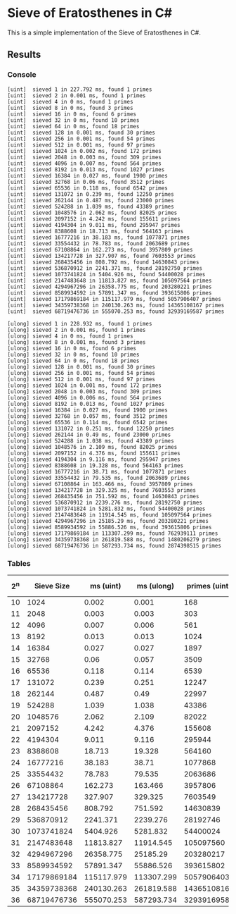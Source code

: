 # Sieve of Eratosthenes in C#

This is a simple implementation of the Sieve of Eratosthenes in C#.

## Results

### Console
```
[uint]  sieved 1 in 227.792 ms, found 1 primes
[uint]  sieved 2 in 0.001 ms, found 1 primes
[uint]  sieved 4 in 0 ms, found 1 primes
[uint]  sieved 8 in 0 ms, found 3 primes
[uint]  sieved 16 in 0 ms, found 6 primes
[uint]  sieved 32 in 0 ms, found 10 primes
[uint]  sieved 64 in 0 ms, found 18 primes
[uint]  sieved 128 in 0.001 ms, found 30 primes
[uint]  sieved 256 in 0.001 ms, found 54 primes
[uint]  sieved 512 in 0.001 ms, found 97 primes
[uint]  sieved 1024 in 0.002 ms, found 172 primes
[uint]  sieved 2048 in 0.003 ms, found 309 primes
[uint]  sieved 4096 in 0.007 ms, found 564 primes
[uint]  sieved 8192 in 0.013 ms, found 1027 primes
[uint]  sieved 16384 in 0.027 ms, found 1900 primes
[uint]  sieved 32768 in 0.06 ms, found 3512 primes
[uint]  sieved 65536 in 0.118 ms, found 6542 primes
[uint]  sieved 131072 in 0.239 ms, found 12250 primes
[uint]  sieved 262144 in 0.487 ms, found 23000 primes
[uint]  sieved 524288 in 1.039 ms, found 43389 primes
[uint]  sieved 1048576 in 2.062 ms, found 82025 primes
[uint]  sieved 2097152 in 4.242 ms, found 155611 primes
[uint]  sieved 4194304 in 9.011 ms, found 295947 primes
[uint]  sieved 8388608 in 18.713 ms, found 564163 primes
[uint]  sieved 16777216 in 38.183 ms, found 1077871 primes
[uint]  sieved 33554432 in 78.783 ms, found 2063689 primes
[uint]  sieved 67108864 in 162.273 ms, found 3957809 primes
[uint]  sieved 134217728 in 327.907 ms, found 7603553 primes
[uint]  sieved 268435456 in 808.792 ms, found 14630843 primes
[uint]  sieved 536870912 in 2241.371 ms, found 28192750 primes
[uint]  sieved 1073741824 in 5404.926 ms, found 54400028 primes
[uint]  sieved 2147483648 in 11813.827 ms, found 105097564 primes
[uint]  sieved 4294967296 in 26358.775 ms, found 203280221 primes
[uint]  sieved 8589934592 in 57891.347 ms, found 393615806 primes
[uint]  sieved 17179869184 in 115117.979 ms, found 5057906407 primes
[uint]  sieved 34359738368 in 240130.263 ms, found 14365108167 primes
[uint]  sieved 68719476736 in 555070.253 ms, found 32939169587 primes
```

```
[ulong] sieved 1 in 228.932 ms, found 1 primes
[ulong] sieved 2 in 0.001 ms, found 1 primes
[ulong] sieved 4 in 0 ms, found 1 primes
[ulong] sieved 8 in 0.001 ms, found 3 primes
[ulong] sieved 16 in 0 ms, found 6 primes
[ulong] sieved 32 in 0 ms, found 10 primes
[ulong] sieved 64 in 0 ms, found 18 primes
[ulong] sieved 128 in 0.001 ms, found 30 primes
[ulong] sieved 256 in 0.001 ms, found 54 primes
[ulong] sieved 512 in 0.001 ms, found 97 primes
[ulong] sieved 1024 in 0.001 ms, found 172 primes
[ulong] sieved 2048 in 0.003 ms, found 309 primes
[ulong] sieved 4096 in 0.006 ms, found 564 primes
[ulong] sieved 8192 in 0.013 ms, found 1027 primes
[ulong] sieved 16384 in 0.027 ms, found 1900 primes
[ulong] sieved 32768 in 0.057 ms, found 3512 primes
[ulong] sieved 65536 in 0.114 ms, found 6542 primes
[ulong] sieved 131072 in 0.251 ms, found 12250 primes
[ulong] sieved 262144 in 0.49 ms, found 23000 primes
[ulong] sieved 524288 in 1.038 ms, found 43389 primes
[ulong] sieved 1048576 in 2.109 ms, found 82025 primes
[ulong] sieved 2097152 in 4.376 ms, found 155611 primes
[ulong] sieved 4194304 in 9.116 ms, found 295947 primes
[ulong] sieved 8388608 in 19.328 ms, found 564163 primes
[ulong] sieved 16777216 in 38.71 ms, found 1077871 primes
[ulong] sieved 33554432 in 79.535 ms, found 2063689 primes
[ulong] sieved 67108864 in 163.466 ms, found 3957809 primes
[ulong] sieved 134217728 in 329.325 ms, found 7603553 primes
[ulong] sieved 268435456 in 751.592 ms, found 14630843 primes
[ulong] sieved 536870912 in 2239.276 ms, found 28192750 primes
[ulong] sieved 1073741824 in 5281.832 ms, found 54400028 primes
[ulong] sieved 2147483648 in 11914.545 ms, found 105097564 primes
[ulong] sieved 4294967296 in 25185.29 ms, found 203280221 primes
[ulong] sieved 8589934592 in 55886.526 ms, found 393615806 primes
[ulong] sieved 17179869184 in 113307.299 ms, found 762939111 primes
[ulong] sieved 34359738368 in 261819.588 ms, found 1480206279 primes
[ulong] sieved 68719476736 in 587293.734 ms, found 2874398515 primes
```

### Tables

| 2<sup>n</sup> | Sieve Size | ms (uint) | ms (ulong) | primes (uint) | primes (ulong) |
|----|----|----|----|----|----|
| 10 | 1024 | 0.002 | 0.001 | 168 | 168 |
| 11 | 2048 | 0.003 | 0.003 | 303 | 303 |
| 12 | 4096 | 0.007 | 0.006 | 561 | 561 |
| 13 | 8192 | 0.013 | 0.013 | 1024 | 1024 |
| 14 | 16384 | 0.027 | 0.027 | 1897 | 1897 |
| 15 | 32768 | 0.06 | 0.057 | 3509 | 3509 |
| 16 | 65536 | 0.118 | 0.114 | 6539 | 6539 |
| 17 | 131072 | 0.239 | 0.251 | 12247 | 12247 |
| 18 | 262144 | 0.487 | 0.49 | 22997 | 22997 |
| 19 | 524288 | 1.039 | 1.038 | 43386 | 43386 |
| 20 | 1048576 | 2.062 | 2.109 | 82022 | 82022 |
| 21 | 2097152 | 4.242 | 4.376 | 155608 | 155608 |
| 22 | 4194304 | 9.011 | 9.116 | 295944 | 295944 |
| 23 | 8388608 | 18.713 | 19.328 | 564160 | 564160 |
| 24 | 16777216 | 38.183 | 38.71 | 1077868 | 1077868 |
| 25 | 33554432 | 78.783 | 79.535 | 2063686 | 2063686 |
| 26 | 67108864 | 162.273 | 163.466 | 3957806 | 3957806 |
| 27 | 134217728 | 327.907 | 329.325 | 7603549 | 7603549 |
| 28 | 268435456 | 808.792 | 751.592 | 14630839 | 14630839 |
| 29 | 536870912 | 2241.371 | 2239.276 | 28192746 | 28192746 |
| 30 | 1073741824 | 5404.926 | 5281.832 | 54400024 | 54400024 |
| 31 | 2147483648 | 11813.827 | 11914.545 | 105097560 | 105097560 |
| 32 | 4294967296 | 26358.775 | 25185.29 | 203280217 | 203280217 |
| 33 | 8589934592 | 57891.347 | 55886.526 | 393615802 | 393615802 |
| 34 | 17179869184 | 115117.979 | 113307.299 | 5057906403 | 762939107 |
| 35 | 34359738368 | 240130.263 | 261819.588 | 14365108163 | 1480206275 |
| 36 | 68719476736 | 555070.253 | 587293.734 | 32939169583 | 2874398511 |

